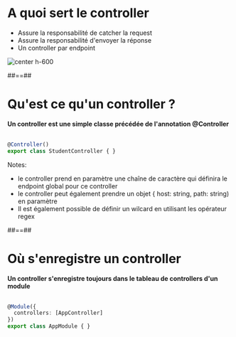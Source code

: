# A quoi sert le controller
- Assure la responsabilité de catcher la request
- Assure la responsabilité d'envoyer la réponse
- Un controller par endpoint

![center h-600](assets/images/school/03-controller/controller.png)


##==##

<!-- .slide: class="with-code inconsolata"-->
# Qu'est ce qu'un controller ?

**Un controller est une simple classe précédée de l'annotation @Controller**
<br/><br/>

```typescript
@Controller()
export class StudentController { }
```
<!-- .element: class="big-code" -->

Notes:
- le controller prend en paramètre une chaîne de caractère qui définira le endpoint global pour ce controller
- le controller peut également prendre un objet { host: string, path: string) en paramètre  
- Il est également possible de définir un wilcard en utilisant les opérateur regex

##==##

<!-- .slide: class="with-code inconsolata" -->
# Où s'enregistre un controller

__Un controller s'enregistre toujours dans le tableau de controllers d'un module__ <br/><br/>

```typescript
@Module({
  controllers: [AppController]    
})
export class AppModule { }
```
<!-- .element: class="big-code" -->
